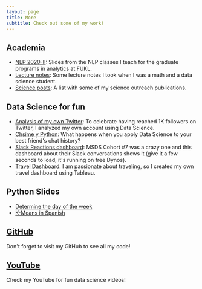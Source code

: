 ```yaml
---
layout: page
title: More
subtitle: Check out some of my work!
---
```


<meta name="description" content="Viviana Márquez | Projects">
<meta name="keywords" content="Viviana Márquez Data Scientist Miami FL Mathematics Combinatorics">


## Academia

* [NLP 2020-II](http://vivianamarquez.com/NLP_Analitica_Estategica_Datos/): Slides from the NLP classes I teach for the graduate programs in analytics at FUKL.
* [Lecture notes](http://vivianamarquez.com/pages/LectureNotes/): Some lecture notes I took when I was a math and a data science student.
* [Science posts](http://vivianamarquez.com/pages/SciencePosts/): A list with some of my science outreach publications.

## Data Science for fun

* [Analysis of my own Twitter](http://vivianamarquez.com/Twitter1K/): To celebrate having reached 1K followers on Twitter, I analyzed my own account using Data Science.
* [Chsime y Python](http://vivianamarquez.com/ChismeYPython/): What happens when you apply Data Science to your best friend's chat history?
* [Slack Reactions dashboard](https://msds2019.herokuapp.com/): MSDS Cohort #7 was a crazy one and this dashboard about their Slack conversations shows it (give it a few seconds to load, it's running on free Dynos).
* [Travel Dashboard](http://vivianamarquez.com/pages/TravelDashboard/): I am passionate about traveling, so I created my own travel dashboard using Tableau.

## Python Slides

* [Determine the day of the week](http://vivianamarquez.com/Determine-Day-of-the-Week/#/)
* [K-Means in Spanish](http://vivianamarquez.com/Python-KL-July2020/#/)

## [GitHub](https://github.com/vivianamarquez)
Don't forget to visit my GitHub to see all my code!

## [YouTube](https://www.youtube.com/user/vivmarquez)
Check my YouTube for fun data science videos!

